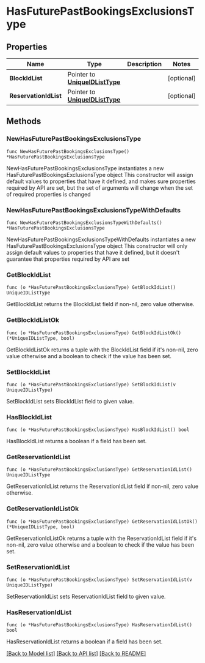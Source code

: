 # HasFuturePastBookingsExclusionsType

## Properties

Name | Type | Description | Notes
------------ | ------------- | ------------- | -------------
**BlockIdList** | Pointer to [**UniqueIDListType**](UniqueIDListType.md) |  | [optional] 
**ReservationIdList** | Pointer to [**UniqueIDListType**](UniqueIDListType.md) |  | [optional] 

## Methods

### NewHasFuturePastBookingsExclusionsType

`func NewHasFuturePastBookingsExclusionsType() *HasFuturePastBookingsExclusionsType`

NewHasFuturePastBookingsExclusionsType instantiates a new HasFuturePastBookingsExclusionsType object
This constructor will assign default values to properties that have it defined,
and makes sure properties required by API are set, but the set of arguments
will change when the set of required properties is changed

### NewHasFuturePastBookingsExclusionsTypeWithDefaults

`func NewHasFuturePastBookingsExclusionsTypeWithDefaults() *HasFuturePastBookingsExclusionsType`

NewHasFuturePastBookingsExclusionsTypeWithDefaults instantiates a new HasFuturePastBookingsExclusionsType object
This constructor will only assign default values to properties that have it defined,
but it doesn't guarantee that properties required by API are set

### GetBlockIdList

`func (o *HasFuturePastBookingsExclusionsType) GetBlockIdList() UniqueIDListType`

GetBlockIdList returns the BlockIdList field if non-nil, zero value otherwise.

### GetBlockIdListOk

`func (o *HasFuturePastBookingsExclusionsType) GetBlockIdListOk() (*UniqueIDListType, bool)`

GetBlockIdListOk returns a tuple with the BlockIdList field if it's non-nil, zero value otherwise
and a boolean to check if the value has been set.

### SetBlockIdList

`func (o *HasFuturePastBookingsExclusionsType) SetBlockIdList(v UniqueIDListType)`

SetBlockIdList sets BlockIdList field to given value.

### HasBlockIdList

`func (o *HasFuturePastBookingsExclusionsType) HasBlockIdList() bool`

HasBlockIdList returns a boolean if a field has been set.

### GetReservationIdList

`func (o *HasFuturePastBookingsExclusionsType) GetReservationIdList() UniqueIDListType`

GetReservationIdList returns the ReservationIdList field if non-nil, zero value otherwise.

### GetReservationIdListOk

`func (o *HasFuturePastBookingsExclusionsType) GetReservationIdListOk() (*UniqueIDListType, bool)`

GetReservationIdListOk returns a tuple with the ReservationIdList field if it's non-nil, zero value otherwise
and a boolean to check if the value has been set.

### SetReservationIdList

`func (o *HasFuturePastBookingsExclusionsType) SetReservationIdList(v UniqueIDListType)`

SetReservationIdList sets ReservationIdList field to given value.

### HasReservationIdList

`func (o *HasFuturePastBookingsExclusionsType) HasReservationIdList() bool`

HasReservationIdList returns a boolean if a field has been set.


[[Back to Model list]](../README.md#documentation-for-models) [[Back to API list]](../README.md#documentation-for-api-endpoints) [[Back to README]](../README.md)


